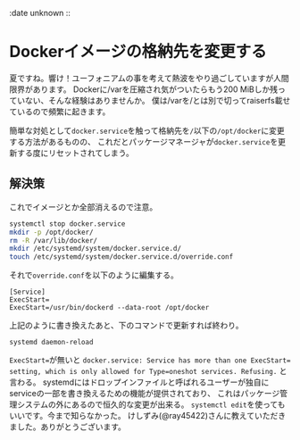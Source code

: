 :date unknown
::

# Dockerイメージの格納先を変更する

夏ですね。響け！ユーフォニアムの事を考えて熱波をやり過ごしていますが人間限界があります。
Dockerに/varを圧縮され気がついたらもう200 MiBしか残っていない、そんな経験はありませんか。
僕は/varを/とは別で切ってraiserfs載せているので頻繁に起きます。

簡単な対処として`docker.service`を触って格納先を`/`以下の`/opt/docker`に変更する方法があるものの、
これだとパッケージマネージャが`docker.service`を更新する度にリセットされてしまう。

## 解決策
これでイメージとか全部消えるので注意。
```bash
systemctl stop docker.service
mkdir -p /opt/docker/
rm -R /var/lib/docker/
mkdir /etc/systemd/system/docker.service.d/
touch /etc/systemd/system/docker.service.d/override.conf
```
それで`override.conf`を以下のように編集する。
```
[Service]
ExecStart=
ExecStart=/usr/bin/dockerd --data-root /opt/docker
```

上記のように書き換えたあと、下のコマンドで更新すれば終わり。
```
systemd daemon-reload
```
`ExecStart=`が無いと
`docker.service: Service has more than one ExecStart= setting, which is only allowed for Type=oneshot services. Refusing.`
と言わる。
systemdにはドロップインファイルと呼ばれるユーザーが独自にserviceの一部を書き換えるための機能が提供されており、
これはパッケージ管理システムの外にあるので恒久的な変更が出来る。
`systemctl edit`を使ってもいいです。今まで知らなかった。
けしずみ(\@ray45422)さんに教えていただきました。ありがとうございます。
